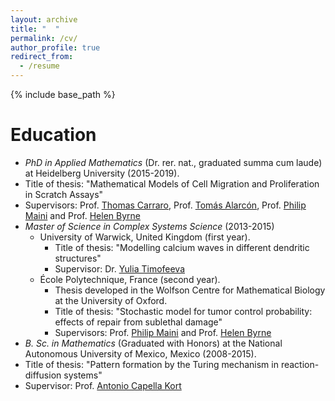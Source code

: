 ```yaml
---
layout: archive
title: "  "
permalink: /cv/
author_profile: true
redirect_from:
  - /resume
---
```


{% include base_path %}

Education
======

*  *PhD in Applied Mathematics* (Dr. rer. nat., graduated summa cum laude) at Heidelberg University (2015-2019).
 * Title of thesis: "Mathematical Models of Cell Migration and Proliferation in Scratch Assays"
 * Supervisors: Prof. [Thomas Carraro](https://numerik.iwr.uni-heidelberg.de/~carraro/?page_id=119), Prof. [Tomás Alarcón](https://sites.google.com/site/tomasalarc/home), Prof. [Philip Maini](https://people.maths.ox.ac.uk/maini/) and Prof. [Helen Byrne](https://www.maths.ox.ac.uk/people/helen.byrne)   
* *Master of Science in Complex Systems Science* (2013-2015)
  * University of Warwick, United Kingdom (first year).
  	* Title of thesis: "Modelling calcium waves in different dendritic structures"
  	* Supervisor: Dr. [Yulia Timofeeva](https://www.dcs.warwick.ac.uk/~yulia/)
  * École Polytechnique, France (second year).
  	* Thesis developed in the Wolfson Centre for Mathematical Biology at the University of Oxford.
  	* Title of thesis: "Stochastic model for tumor control probability: effects of repair from sublethal damage"
  	* Supervisors:  Prof. [Philip Maini](https://people.maths.ox.ac.uk/maini/) and Prof. [Helen Byrne](https://www.maths.ox.ac.uk/people/helen.byrne) 
* *B. Sc. in Mathematics* (Graduated with Honors) at the National Autonomous University of Mexico, Mexico (2008-2015).
 * Title of thesis: "Pattern formation by the Turing mechanism in reaction-diffusion systems"
 * Supervisor: Prof. [Antonio Capella Kort](https://www.matem.unam.mx/fsd/capella)




